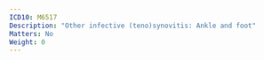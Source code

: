 ```yaml
---
ICD10: M6517
Description: "Other infective (teno)synovitis: Ankle and foot"
Matters: No
Weight: 0
---
```

